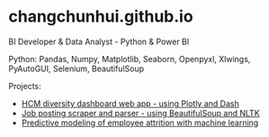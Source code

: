 # changchunhui.github.io

BI Developer & Data Analyst - Python & Power BI

Python: Pandas, Numpy, Matplotlib, Seaborn, Openpyxl, Xlwings, PyAutoGUI, Selenium, BeautifulSoup

Projects:
* [HCM diversity dashboard web app - using Plotly and Dash](https://github.com/changchunhui/hcmdash)
* [Job posting scraper and parser - using BeautifulSoup and NLTK](https://github.com/changchunhui/job_posting_scraper_parser)
* [Predictive modeling of employee attrition with machine learning](https://github.com/changchunhui/employee_attrition_modeling)
